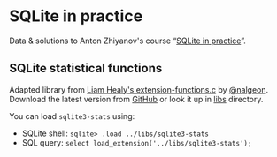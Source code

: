 # SQLite in practice

Data & solutions to Anton Zhiyanov's course “[SQLite in practice](https://stepik.org/course/90778/info)”.

## SQLite statistical functions

Adapted library from [Liam Healy's extension-functions.c](https://sqlite.org/contrib/) by [@nalgeon](https://github.com/nalgeon/sqlite-stats).
Download the latest version from [GitHub](https://github.com/nalgeon/sqlite-stats/releases/latest) or look it up in [libs](libs) directory.

You can load `sqlite3-stats` using:
- SQLite shell: `sqlite> .load ../libs/sqlite3-stats` 
- SQL query: `select load_extension('../libs/sqlite3-stats');`